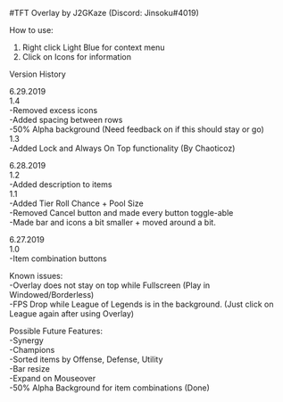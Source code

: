 #TFT Overlay by J2GKaze (Discord: Jinsoku#4019)

How to use:
1. Right click Light Blue for context menu
2. Click on Icons for information

Version History

6.29.2019  
1.4  
-Removed excess icons    
-Added spacing between rows    
-50% Alpha background (Need feedback on if this should stay or go)    
1.3  
-Added Lock and Always On Top functionality (By Chaoticoz)  

6.28.2019  
1.2  
-Added description to items  
1.1   
-Added Tier Roll Chance + Pool Size  
-Removed Cancel button and made every button toggle-able  
-Made bar and icons a bit smaller + moved around a bit.  

6.27.2019  
1.0  
-Item combination buttons  

Known issues:  
-Overlay does not stay on top while Fullscreen (Play in Windowed/Borderless)  
-FPS Drop while League of Legends is in the background. (Just click on League again after using Overlay)  

Possible Future Features:  
-Synergy  
-Champions  
-Sorted items by Offense, Defense, Utility  
-Bar resize  
-Expand on Mouseover  
-50% Alpha Background for item combinations (Done)  

